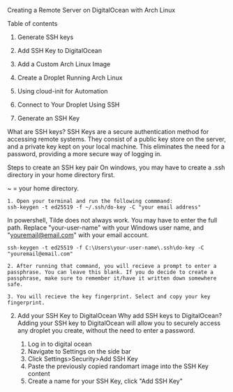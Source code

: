 Creating a Remote Server on DigitalOcean with Arch Linux

Table of contents
1. Generate SSH keys
2. Add SSH Key to DigitalOcean
3. Add a Custom Arch Linux Image
4. Create a Droplet Running Arch Linux
5. Using cloud-init for Automation
6. Connect to Your Droplet Using SSH

1. Generate an SSH Key

What are SSH keys?
SSH Keys are a secure authentication method for accessing remote systems. They consist of a public key store on the server, and a private key kept on your local machine. This eliminates the need for a password, providing a more secure way of logging in.

Steps to create an SSH key pair
On windows, you may have to create a .ssh directory in your home directory first.

~ = your home directory.


    1. Open your terminal and run the following commmand: 
    ssh-keygen -t ed25519 -f ~/.ssh/do-key -C "your email address"

In powershell, Tilde does not always work. You may have to enter the full path. Replace "your-user-name" with your Windows user name, and "youremail@email.com" with your email account.

```ssh-keygen -t ed25519 -f C:\Users\your-user-name\.ssh\do-key -C "youremail@email.com"```


    2. After running that command, you will recieve a prompt to enter a passphrase. You can leave this blank. If you do decide to create a passphrase, make sure to remember it/have it written down somewhere safe.

    3. You will recieve the key fingerprint. Select and copy your key fingerprint.

2. Add your SSH Key to DigitalOcean
    Why add SSH keys to DigitalOcean?
    Adding your SSH key to DigitalOcean will allow you to securely access any droplet you create, without the need to enter a password.

    1. Log in to digital ocean
    2. Navigate to Settings on the side bar
    3. Click Settings>Security>Add SSH Key
    4. Paste the previously copied randomart image into the SSH Key content
    5. Create a name for your SSH Key, click "Add SSH Key"
